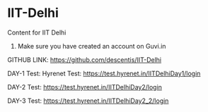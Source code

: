 # IIT-Delhi
Content for IIT Delhi
1. Make sure you have created an account on Guvi.in

GITHUB LINK: https://github.com/descentis/IIT-Delhi

DAY-1 Test: Hyrenet Test: https://test.hyrenet.in/IITDelhiDay1/login

DAY-2 Test: https://test.hyrenet.in/IITDelhiDay2/login

DAY-3 Test: https://test.hyrenet.in/IITDelhiDay2_2/login
